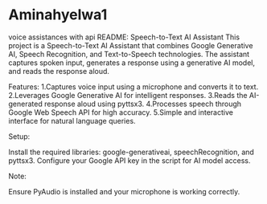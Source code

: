 # Aminahyelwa1
voice assistances with api
README: Speech-to-Text AI Assistant
This project is a Speech-to-Text AI Assistant that combines Google Generative AI, Speech Recognition, and Text-to-Speech technologies. The assistant captures spoken input, generates a response using a generative AI model, and reads the response aloud.

Features:
1.Captures voice input using a microphone and converts it to text.
2.Leverages Google Generative AI for intelligent responses.
3.Reads the AI-generated response aloud using pyttsx3.
4.Processes speech through Google Web Speech API for high accuracy.
5.Simple and interactive interface for natural language queries.

Setup:

Install the required libraries: google-generativeai, speechRecognition, and pyttsx3.
Configure your Google API key in the script for AI model access.

Note:

Ensure PyAudio is installed and your microphone is working correctly.
